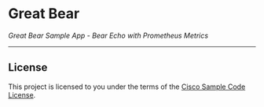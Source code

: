 # Great Bear

*Great Bear Sample App - Bear Echo with Prometheus Metrics*

---

## License

This project is licensed to you under the terms of the [Cisco Sample
Code License](./LICENSE).
